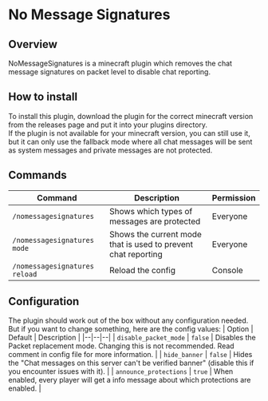 # No Message Signatures
## Overview
NoMessageSignatures is a minecraft plugin which removes the chat message signatures on packet level to disable chat reporting.
## How to install
To install this plugin, download the plugin for the correct minecraft version from the releases page and put it into your plugins directory.  
If the plugin is not available for your minecraft version, you can still use it, but it can only use the fallback mode where all chat messages will be sent as system messages and private messages are not protected.
## Commands
| Command | Description | Permission |
|--|--|--|
| `/nomessagesignatures` | Shows which types of messages are protected | Everyone |
| `/nomessagesignatures mode` | Shows the current mode that is used to prevent chat reporting | Everyone |
| `/nomessagesignatures reload` | Reload the config | Console |
## Configuration
The plugin should work out of the box without any configuration needed.  
But if you want to change something, here are the config values:
| Option | Default | Description |
|--|--|--|
| `disable_packet_mode` | `false` | Disables the Packet replacement mode. Changing this is not recommended. Read comment in config file for more information. |
| `hide_banner` | `false` | Hides the "Chat messages on this server can't be verified banner" (disable this if you encounter issues with it). |
| `announce_protections` | `true` | When enabled, every player will get a info message about which protections are enabled. |

